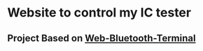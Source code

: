 # Website to control my IC tester

## Project Based on [Web-Bluetooth-Terminal](https://github.com/loginov-rocks/Web-Bluetooth-Terminal)

